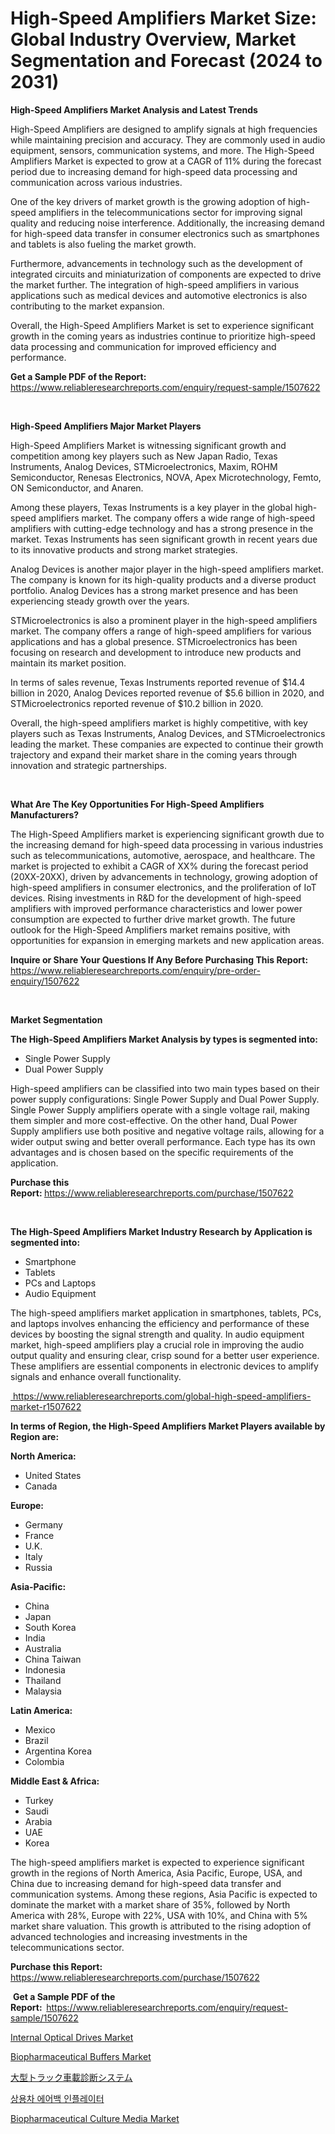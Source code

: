 <p><h1>High-Speed Amplifiers Market Size: Global Industry Overview, Market Segmentation and Forecast (2024 to 2031)</h1></p><p><strong>High-Speed Amplifiers Market Analysis and Latest Trends</strong></p>
<p><p>High-Speed Amplifiers are designed to amplify signals at high frequencies while maintaining precision and accuracy. They are commonly used in audio equipment, sensors, communication systems, and more. The High-Speed Amplifiers Market is expected to grow at a CAGR of 11% during the forecast period due to increasing demand for high-speed data processing and communication across various industries.</p><p>One of the key drivers of market growth is the growing adoption of high-speed amplifiers in the telecommunications sector for improving signal quality and reducing noise interference. Additionally, the increasing demand for high-speed data transfer in consumer electronics such as smartphones and tablets is also fueling the market growth.</p><p>Furthermore, advancements in technology such as the development of integrated circuits and miniaturization of components are expected to drive the market further. The integration of high-speed amplifiers in various applications such as medical devices and automotive electronics is also contributing to the market expansion.</p><p>Overall, the High-Speed Amplifiers Market is set to experience significant growth in the coming years as industries continue to prioritize high-speed data processing and communication for improved efficiency and performance.</p></p>
<p><strong>Get a Sample PDF of the Report:&nbsp;</strong> <a href="https://www.reliableresearchreports.com/enquiry/request-sample/1507622">https://www.reliableresearchreports.com/enquiry/request-sample/1507622</a></p>
<p>&nbsp;</p>
<p><strong>High-Speed Amplifiers Major Market Players</strong></p>
<p><p>High-Speed Amplifiers Market is witnessing significant growth and competition among key players such as New Japan Radio, Texas Instruments, Analog Devices, STMicroelectronics, Maxim, ROHM Semiconductor, Renesas Electronics, NOVA, Apex Microtechnology, Femto, ON Semiconductor, and Anaren.</p><p>Among these players, Texas Instruments is a key player in the global high-speed amplifiers market. The company offers a wide range of high-speed amplifiers with cutting-edge technology and has a strong presence in the market. Texas Instruments has seen significant growth in recent years due to its innovative products and strong market strategies.</p><p>Analog Devices is another major player in the high-speed amplifiers market. The company is known for its high-quality products and a diverse product portfolio. Analog Devices has a strong market presence and has been experiencing steady growth over the years.</p><p>STMicroelectronics is also a prominent player in the high-speed amplifiers market. The company offers a range of high-speed amplifiers for various applications and has a global presence. STMicroelectronics has been focusing on research and development to introduce new products and maintain its market position.</p><p>In terms of sales revenue, Texas Instruments reported revenue of $14.4 billion in 2020, Analog Devices reported revenue of $5.6 billion in 2020, and STMicroelectronics reported revenue of $10.2 billion in 2020.</p><p>Overall, the high-speed amplifiers market is highly competitive, with key players such as Texas Instruments, Analog Devices, and STMicroelectronics leading the market. These companies are expected to continue their growth trajectory and expand their market share in the coming years through innovation and strategic partnerships.</p></p>
<p>&nbsp;</p>
<p><strong>What Are The Key Opportunities For High-Speed Amplifiers Manufacturers?</strong></p>
<p><p>The High-Speed Amplifiers market is experiencing significant growth due to the increasing demand for high-speed data processing in various industries such as telecommunications, automotive, aerospace, and healthcare. The market is projected to exhibit a CAGR of XX% during the forecast period (20XX-20XX), driven by advancements in technology, growing adoption of high-speed amplifiers in consumer electronics, and the proliferation of IoT devices. Rising investments in R&D for the development of high-speed amplifiers with improved performance characteristics and lower power consumption are expected to further drive market growth. The future outlook for the High-Speed Amplifiers market remains positive, with opportunities for expansion in emerging markets and new application areas.</p></p>
<p><strong>Inquire or Share Your Questions If Any Before Purchasing This Report:</strong> <a href="https://www.reliableresearchreports.com/enquiry/pre-order-enquiry/1507622">https://www.reliableresearchreports.com/enquiry/pre-order-enquiry/1507622</a></p>
<p>&nbsp;</p>
<p><strong>Market Segmentation</strong></p>
<p><strong>The High-Speed Amplifiers Market Analysis by types is segmented into:</strong></p>
<p><ul><li>Single Power Supply</li><li>Dual Power Supply</li></ul></p>
<p><p>High-speed amplifiers can be classified into two main types based on their power supply configurations: Single Power Supply and Dual Power Supply. Single Power Supply amplifiers operate with a single voltage rail, making them simpler and more cost-effective. On the other hand, Dual Power Supply amplifiers use both positive and negative voltage rails, allowing for a wider output swing and better overall performance. Each type has its own advantages and is chosen based on the specific requirements of the application.</p></p>
<p><strong>Purchase this Report:&nbsp;</strong><a href="https://www.reliableresearchreports.com/purchase/1507622">https://www.reliableresearchreports.com/purchase/1507622</a></p>
<p>&nbsp;</p>
<p><strong>The High-Speed Amplifiers Market Industry Research by Application is segmented into:</strong></p>
<p><ul><li>Smartphone</li><li>Tablets</li><li>PCs and Laptops</li><li>Audio Equipment</li></ul></p>
<p><p>The high-speed amplifiers market application in smartphones, tablets, PCs, and laptops involves enhancing the efficiency and performance of these devices by boosting the signal strength and quality. In audio equipment market, high-speed amplifiers play a crucial role in improving the audio output quality and ensuring clear, crisp sound for a better user experience. These amplifiers are essential components in electronic devices to amplify signals and enhance overall functionality.</p></p>
<p><a href="https://www.reliableresearchreports.com/global-high-speed-amplifiers-market-r1507622">&nbsp;https://www.reliableresearchreports.com/global-high-speed-amplifiers-market-r1507622</a></p>
<p><strong>In terms of Region, the High-Speed Amplifiers Market Players available by Region are:</strong></p>
<p>
    <p> <strong> North America: </strong>
        <ul>
            <li>United States</li>
            <li>Canada</li>
        </ul>
        </p> 
    <p> <strong> Europe: </strong>
        <ul>
            <li>Germany</li>
            <li>France</li>
            <li>U.K.</li>
            <li>Italy</li>
            <li>Russia</li>
        </ul>
        </p> 
    <p> <strong> Asia-Pacific: </strong>
        <ul>
            <li>China</li>
            <li>Japan</li>
            <li>South Korea</li>
            <li>India</li>
            <li>Australia</li>
            <li>China Taiwan</li>
            <li>Indonesia</li>
            <li>Thailand</li>
            <li>Malaysia</li>
        </ul>
        </p> 
    <p> <strong> Latin America: </strong>
        <ul>
            <li>Mexico</li>
            <li>Brazil</li>
            <li>Argentina Korea</li>
            <li>Colombia</li>
        </ul>
        </p> 
    <p> <strong> Middle East & Africa: </strong>
        <ul>
            <li>Turkey</li>
            <li>Saudi</li>
            <li>Arabia</li>
            <li>UAE</li>
            <li>Korea</li>
        </ul>
    </p>
    </p>
<p><p>The high-speed amplifiers market is expected to experience significant growth in the regions of North America, Asia Pacific, Europe, USA, and China due to increasing demand for high-speed data transfer and communication systems. Among these regions, Asia Pacific is expected to dominate the market with a market share of 35%, followed by North America with 28%, Europe with 22%, USA with 10%, and China with 5% market share valuation. This growth is attributed to the rising adoption of advanced technologies and increasing investments in the telecommunications sector.</p></p>
<p><strong>Purchase this Report: </strong><a href="https://www.reliableresearchreports.com/purchase/1507622">https://www.reliableresearchreports.com/purchase/1507622</a></p>
<p>&nbsp;<strong>Get a Sample PDF of the Report:&nbsp;&nbsp;</strong><a href="https://www.reliableresearchreports.com/enquiry/request-sample/1507622">https://www.reliableresearchreports.com/enquiry/request-sample/1507622</a></p>
<p><strong></strong></p>
<p><p><a href="https://issuu.com/reportprime-2/docs/internal-optical-drives-market-size-2030.pptx">Internal Optical Drives Market</a></p><p><a href="https://github.com/abdelrhmankishk22/Market-Research-Report-List-4/blob/main/biopharmaceutical-buffers-market.md">Biopharmaceutical Buffers Market</a></p><p><a href="https://github.com/hardee896/Market-Research-Report-List-1/blob/main/266614993266.md">大型トラック車載診断システム</a></p><p><a href="https://github.com/JackieFauhey9089475/Market-Research-Report-List-2/blob/main/997097785632.md">상용차 에어백 인플레이터</a></p><p><a href="https://github.com/ChiragRp1/Market-Research-Report-List-4/blob/main/biopharmaceutical-culture-media-market.md">Biopharmaceutical Culture Media Market</a></p></p>